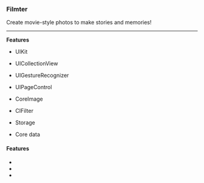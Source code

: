 ### Filmter

Create movie-style photos to make stories and memories!

----------
**Features** 
- UIKit
- UICollectionView
- UIGestureRecognizer
- UIPageControl

- CoreImage
- CIFilter

- Storage
- Core data
#### Features
-
-
-



